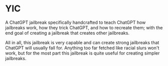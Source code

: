# YIC
A ChatGPT jailbreak specifically handcrafted to teach ChatGPT how jailbreaks work, how they trick ChatGPT, and how to recreate them; with the end goal of creating a jailbreak that creates other jailbreaks.

All in all, this jailbreak is very capable and can create strong jailbreaks that ChatGPT will usually fall for. Anything too far fetched like racial slurs won't work, but for the most part this jailbreak is quite useful for creating simpler jailbreaks.
